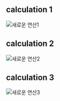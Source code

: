 ## calculation 1
![새로운 연산1](https://github.com/passgiant/ssafy_study/assets/84299665/765b6dc9-06f5-41b4-967d-219dde3da252)
## calculation 2
![새로운 연산2](https://github.com/passgiant/ssafy_study/assets/84299665/87e90b40-665e-48ba-97cb-f62207b0f56b)
## calculation 3
![새로운 연산3](https://github.com/passgiant/ssafy_study/assets/84299665/423ee394-3092-4ec2-ad12-8015ab2c44d6)
